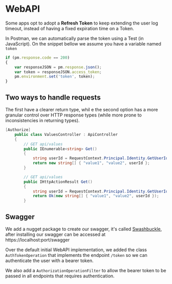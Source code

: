 # WebAPI

Some apps opt to adopt a **Refresh Token** to keep extending the user log timeout, instead of having a fixed expiration time on a Token.

In Postman, we can automatically parse the token using a Test (in JavaScript).
On the snippet bellow we assume you have a variable named `token`

```js
if (pm.response.code == 200)
{
    var responseJSON = pm.response.json();
    var token = responseJSON.access_token;
    pm.environment.set('token', token);
}
```

## Two ways to handle requests

The first have a clearer return type, whil e the second option has a more granular control over HTTP response types (while more prone to inconsistencies in returning types).

```cs
[Authorize]
    public class ValuesController : ApiController
    {
        // GET api/values
        public IEnumerable<string> Get()
        {
            string userId = RequestContext.Principal.Identity.GetUserId();
            return new string[] { "value1", "value2", userId };
        }

        // GET api/values
        public IHttpActionResult Get()
        {
            string userId = RequestContext.Principal.Identity.GetUserId();
            return Ok(new string[] { "value1", "value2", userId });
        }
```

## Swagger

We add a nugget package to create our swagger, it's called [Swashbuckle](https://www.nuget.org/packages/Swashbuckle/), after installing our swagger can be accessed at https://localhost:port/swagger

Over the default initial WebAPI implementation, we added the class `AuthTokenOperation` that implements the endpoint `/token` so we can authenticate the user with a bearer token.

We also add a `AuthorizationOperationFilter` to allow the bearer token to be passed in all endpoints that requires authentication.
